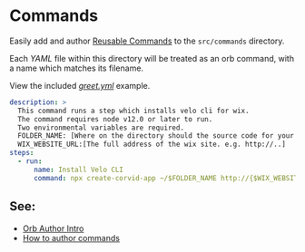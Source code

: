 # Commands

Easily add and author [Reusable Commands](https://circleci.com/docs/2.0/reusing-config/#authoring-reusable-commands) to the `src/commands` directory.

Each _YAML_ file within this directory will be treated as an orb command, with a name which matches its filename.

View the included _[greet.yml](./greet.yml)_ example.

```yaml
description: >
  This command runs a step which installs velo cli for wix.
  The command requires node v12.0 or later to run.
  Two environmental variables are required.
  FOLDER_NAME: [Where on the directory should the source code for your wix site be stored]
  WIX_WEBSITE_URL:[The full address of the wix site. e.g. http://..]
steps:
  - run:
      name: Install Velo CLI
      command: npx create-corvid-app ~/$FOLDER_NAME http://{$WIX_WEBSITE_URL}
```

## See:
 - [Orb Author Intro](https://circleci.com/docs/2.0/orb-author-intro/#section=configuration)
 - [How to author commands](https://circleci.com/docs/2.0/reusing-config/#authoring-reusable-commands)
